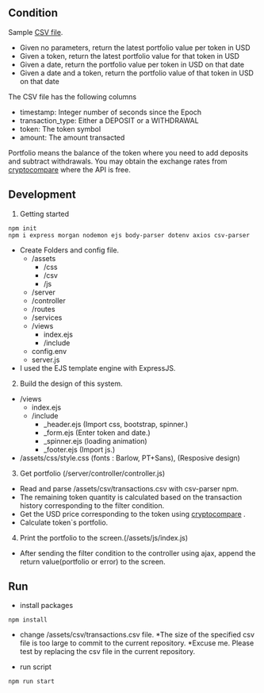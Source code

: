 ## Condition
   Sample [CSV file](https://s3-ap-southeast-1.amazonaws.com/static.propine.com/transactions.csv.zip). 
 - Given no parameters, return the latest portfolio value per token in USD
 - Given a token, return the latest portfolio value for that token in USD
 - Given a date, return the portfolio value per token in USD on that date
 - Given a date and a token, return the portfolio value of that token in USD on that date

The CSV file has the following columns
 - timestamp: Integer number of seconds since the Epoch
 - transaction_type: Either a DEPOSIT or a WITHDRAWAL
 - token: The token symbol
 - amount: The amount transacted

Portfolio means the balance of the token where you need to add deposits and subtract withdrawals. You may obtain the exchange rates from [cryptocompare](https://min-api.cryptocompare.com/) where the API is free. 

## Development

1. Getting started
```
npm init
npm i express morgan nodemon ejs body-parser dotenv axios csv-parser
```
  - Create Folders and config file.
    - /assets
      - /css 
      - /csv 
      - /js 
    - /server 
    - /controller 
    - /routes 
    - /services
    - /views 
      - index.ejs
      - /include
    - config.env
    - server.js
  - I used the EJS template engine with ExpressJS.

2. Build the design of this system.
  - /views
    - index.ejs
    - /include
      - _header.ejs (Import css, bootstrap, spinner.)
      - _form.ejs (Enter token and date.)
      - _spinner.ejs (loading animation)
      - _footer.ejs (Import js.)
  - /assets/css/style.css (fonts : Barlow, PT+Sans), (Resposive design)

3. Get portfolio (/server/controller/controller.js)
  - Read and parse /assets/csv/transactions.csv with csv-parser npm.
  - The remaining token quantity is calculated based on the transaction history corresponding to the filter condition.
  - Get the USD price corresponding to the token using [cryptocompare](https://min-api.cryptocompare.com/) .
  - Calculate token`s portfolio.

4. Print the portfolio to the screen.(/assets/js/index.js)
  - After sending the filter condition to the controller using ajax, append the return value(portfolio or error) to the screen.

## Run
- install packages
```
npm install
```

- change /assets/csv/transactions.csv file.
  *The size of the specified csv file is too large to commit to the current repository.
  *Excuse me. Please test by replacing the csv file in the current repository.

- run script
```
npm run start
```
